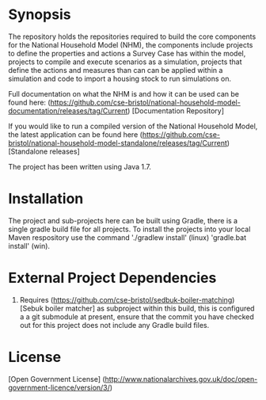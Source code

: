 # Synopsis
The repository holds the repositories required to build the core components for the National Household Model (NHM), the components include projects to define the properties and actions a Survey Case has within the model, projects to compile and execute scenarios as a simulation, projects that define the actions and measures than can can be applied within a simulation and code to import a housing stock to run simulations on.

Full documentation on what the NHM is and how it can be used can be found here: (https://github.com/cse-bristol/national-household-model-documentation/releases/tag/Current) [Documentation Repository]

If you would like to run a compiled version of the National Household Model, the latest application can be found here (https://github.com/cse-bristol/national-household-model-standalone/releases/tag/Current) [Standalone releases]

The project has been written using Java 1.7.

# Installation
The project and sub-projects here can be built using Gradle, there is a single gradle build file for all projects. To install the projects into your local Maven respository use the command './gradlew install' (linux) 'gradle.bat install' (win).

# External Project Dependencies
1. Requires (https://github.com/cse-bristol/sedbuk-boiler-matching) [Sebuk boiler matcher] as subproject within this build, this is configured a a git submodule at present, ensure that the commit you have checked out for this project does not include any Gradle build files.

# License
[Open Government License] (http://www.nationalarchives.gov.uk/doc/open-government-licence/version/3/)


